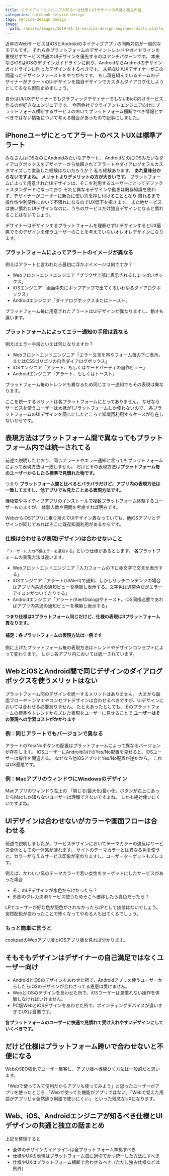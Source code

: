```yaml
---
title: クライアントエンジニアが知るべき仕様とUIデザインの共通と独立の話
categories: notebook service-design
tags: service-design design
image:
  path: /assets/images/2019-01-15-service-design-engineer-multi-platforms-practice.png
---
```

近年のWebサービスはiOSとAndroidのネイティブアプリの同時対応が一般的なモデルです。
それら各プラットフォームのデザイントレンドやガイドラインを重視せずサービス共通のUIデザインを優先するのはアンチパターンです。
本来ならiOSはiOSのデザインガイドラインに則り、AndroidならAndroidのデザインガイドラインに則ったデザインをするべきです。
未熟なUI/UXデザイナーがこの間違ったデザインファーストをやりがちです。
もし現在組んでいるチームのデザイナーがアラートのUIデザインを独自デザインでカスタムダイアログ化しようとしてるなら即刻止めましょう。

自分はUI/UXデザイナーでもグラフィックデザイナーでもないBtoC向けサービス作るのが好きなエンジニアです。
今回会社でクライアントエンジニア向けにプラットフォーム横断するサービスのおいてプラットフォーム横断すべき情報とすべきではない情報について考える機会があったので記事にしました。

## iPhoneユーザにとってアラートのベストUXは標準アラート
みなさんはiOSなのにAndroidみたいなアラート、 AndroidなのにiOSみたいなダイアログボックスをデザイナーから依頼されてアラートやダイアログをフルカスタマイズして実装した経験はないだろうか？
私も経験あります。 **あれ意味分からないですよね。 メリットよりデメリットの方が大きいです。**
プラットフォームによって用意されたUIデザインは、そこを利用するユーザーにとってデファクトスタンダードになっており
それと異なるデザインや動きは既存知識を使わず、デザイナーがユーザーに新たに使い方を押し付けることとなり
慣れるまで操作性や利便性において不慣れになるのでUX低下を招きます。
また他サービスは使い慣れたUIデザインなのに、うちのサービスだけ独自デザインとなると慣れることはないでしょう。

デザイナーはデザインするプラットフォームを理解せずUIデザインするとUX最悪でそのデザインを使うユーザーのことを考えていないオレオレデザインになります。

### プラットフォームによってアラートのイメージが異なる

例えばアラートと言われたら最初に浮かぶイメージは何ですか？

- Webフロントエンドエンジニア「ブラウザ上部に表示されるしょっぱいボックス」
- iOSエンジニア「画面中央にポップアップで出てくるいわゆるダイアログボックス」
- Androidエンジニア「ダイアログボックスまたはトースト」

プラットフォーム毎に用意されたアラートはUIデザインが異なりますし、動きも違います。

### プラットフォームによってエラー通知の手段は異なる

例えばエラー手段といえば何になりますか？

- Webフロントエンドエンジニア「エラー文言を帯やフォーム毎の下に表示。またはCSSゴリゴリの自作ダイアログボックス」
- iOSエンジニア「アラート、もしくはサードパーティの自作ビュー」
- Androidエンジニア「アラート、もしくはトースト」

プラットフォーム毎のトレンドも異なるため同じエラー通知でもその表現は異なります。

ここを統一するメリットは各プラットフォームにとってありません。
なぜならサービスを使うユーザーは大抵が1プラットフォームしか使わないので、
各プラットフォームのUIデザインを同じにしたところで知識再利用するケースが存在しないからです。

## 表現方法はプラットフォーム間で異なってもプラットフォーム内では統一されてる
前述で説明したとおり、同じアラートやエラー通知と言ってもプラットフォームによって表現方法は一致しません。
だけどその表現方法は**プラットフォーム毎のユーザーからしたら標準で見慣れた物です。**

つまり **プラットフォーム間と比べるとバラバラだけど、アプリ内の表現方法は一致してますし、他アプリでも見たことある表現方法です。**

機種変やネイティブアプリのインストールで複数プラットフォーム体験するユーザーもいますが、
体験人数や期間を考慮すれば明白です。

WebからiOSアプリに乗り換えてUIデザイン異なっていても、他iOSアプリとデザインが同じであればそこに既存知識利用があるからです。

### 仕様は合わせるが表現(デザイン)は合わせないこと
`「ユーザーに入力不備エラーを通知する」`という仕様があるとします。
各プラットフォームの表現方法は違います。

- Webフロントエンドエンジニア「入力フォームの下に赤文字で文言を表示する」
- iOSエンジニア「アラート(UIAlert)で通知、しかしリッチコンテンツの場合はアプリ内共通の通知ビューを構築し表示する。文字色は通常色だがエラーアイコンがついてたりする」
- Androidエンジニア「アラート(AlertDialog)やトースト。iOS同様必要であればアプリ内共通の通知ビューを構築し表示する」

**つまり仕様は3プラットフォーム同じだけど、仕様の表現は3プラットフォーム異なります。**

#### 補足：各プラットフォームの表現方法は一例です
例に上げたプラットフォーム毎の表現方法はトレンドやデザインコンセプトによって変わります。
しかし各アプリ内においては統一されています。

## WebとiOSとAndroid間で同じデザインのダイアログボックスを使うメリットはない
プラットフォーム間のデザインを統一するメリットはありません。
大まかな画面フローやトンマナやコンセプトデザインは合わせるべきですが、UIデザインにおいては合わせる必要ありません。
たとえあったとしても、そのプラットフォームの標準やトレンドからズレた表現をユーザーに見せることで **ユーザーはその表現への学習コストがかかります**

### 例：同じアラートでもバージョンで異なる
アラートのYes/Noボタンの配置はプラットフォームによって異なるバージョンが存在します。
iOSユーザーにAndroid向けのYes/No配置を見せると、iOSユーザーは操作を間違える。
なぜなら他iOSアプリとYes/No配置が逆だから。
これはUX最悪です。

### 例：MacアプリのウィンドウにWindowsのデザイン
Macアプリのウィンドウ左上の 「閉じる/最大化/最小化」ボタンが右上にあったらMacしか知らないユーザーは理解できないですよね。
しかも絶対使いにくいですよね。

## UIデザインは合わせないがカラーや画面フローは合わせる
前述で説明しましたが、サービスデザインにおいてテーマカラーの違反はサービス全体としての一体感が薄れます。
サイトのテーマカラーとは異なる色を使うと、カラーが与えるサービス印象が変わりますし、ユーザーターゲットもズレます。

例えば、かわいい系のテーマカラーで若い女性をターゲットにしたサービスがあった場合

- そこのLPデザインが水色だらけだったら？  
- 外部のクレカ決済サービス使うためそこへ遷移したら青色だったら？

LPでユーザーが好む色が配色がされなかったらLPとして価値はないでしょう。
突然配色が変わったことで怖くなってやめる人も出てくるでしょう。

### もっと簡単に言うと
cookpadのWebアプリ版とiOSアプリ版を見れば分かります。

## そもそもデザインはデザイナーの自己満足ではなくユーザー向け

- AndroidとiOSのデザインをあわせた所で、Androidアプリを使うユーザーからしたらiOSのデザインが合わさってる恩恵は受けません。
- WebとiOSのデザインをあわせた所で、iOSユーザーは見慣れない操作を体験しなければいけません。
- PC版WebとiOSデザインをあわせた所で、ポインティングデバイスが違いすぎてUXは最悪です。

**各プラットフォームのユーザーに快適で見慣れて受け入れやすいデザインにしていくべきです。**

## だけど仕様はプラットフォーム跨いで合わせないと不便になる
WebのSEO強化でユーザー集客し、アプリ版へ導線ひく方法は一般的だと思います。

「Webで使ってみて便利だからアプリも使ってみよう」と思ったユーザーがアプリを使ったところ
「Webで使ってた機能がアプリではない」「Webで覚えた用語がアプリじゃ全然違う用語で使いにくい」
といった残念なUXになります。

## Web、iOS、Androidエンジニアが知るべき仕様とUIデザインの共通と独立の話まとめ
上記を整理すると

- 全体のデザインガイドラインは全プラットフォーム準拠すべき
- 仕様やUXの表現はプラットフォーム毎に適切でかつ統一した方法にすべき
- 仕様やUXはプラットフォーム横断で合わせるべき（ただし独占仕様などは例外）
